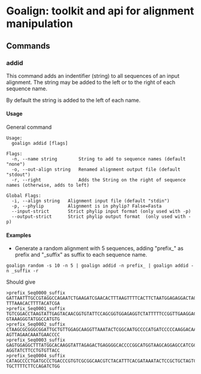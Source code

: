 # Goalign: toolkit and api for alignment manipulation

## Commands

### addid
This command adds an indentifier (string) to all sequences of an input alignment. The string may be added to the left or to the right of each sequence name.

By default the string is added to the left of each name.

#### Usage

General command
```
Usage:
  goalign addid [flags]

Flags:
  -n, --name string        String to add to sequence names (default "none")
  -o, --out-align string   Renamed alignment output file (default "stdout")
  -r, --right              Adds the String on the right of sequence names (otherwise, adds to left)

Global Flags:
  -i, --align string   Alignment input file (default "stdin")
  -p, --phylip         Alignment is in phylip? False=Fasta
  --input-strict       Strict phylip input format (only used with -p)
  --output-strict      Strict phylip output format  (only used with -p)
```

#### Examples

* Generate a random alignment with 5 sequences, adding "prefix_" as prefix and "_suffix" as suffix to each sequence name.

```
goalign random -s 10 -n 5 | goalign addid -n prefix_ | goalign addid -n _suffix -r
```

Should give

```
>prefix_Seq0000_suffix
GATTAATTTGCCGTAGGCCAGAATCTGAAGATCGAACACTTTAAGTTTTCACTTCTAATGGAGAGGACTAGTTCATACTT
TTTAAACACTTTTACATCGA
>prefix_Seq0001_suffix
TGTCGGACCTAAGTATTGAGTACAACGGTGTATTCCAGCGGTGGAGAGGTCTATTTTTCCGGTTGAAGGACTCTAGAGCT
GTAAAGGGTATGGCCATGTG
>prefix_Seq0002_suffix
CTAAGCGCGGGCGGATTGCTGTTGGAGCAAGGTTAAATACTCGGCAATGCCCCATGATCCCCCAAGGACAATAAGAGCGA
AGTTAGAACAAATGAACCCC
>prefix_Seq0003_suffix
GAGTGGAGGCTTTATGGCACAAGGTATTAGAGACTGAGGGGCACCCCGGCATGGTAAGCAGGAGCCATCGCGAAGGCTTC
AGGTATCTTCCTGTGTTACC
>prefix_Seq0004_suffix
CATAGCCCCTGATGCCCTGACCCGTGTCGCGGCAACGTCTACATTTCACGATAAATACTCCGCTGCTAGTCGGCTCTAGA
TGCTTTTCTTCCAGATCTGG
```
